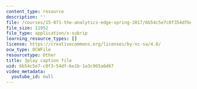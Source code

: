 ```yaml
---
content_type: resource
description: ''
file: /courses/15-071-the-analytics-edge-spring-2017/6b54c5e7c0f354dfbe1b1a3c965a6d67_uo0EmonbUhU.vtt
file_size: 11952
file_type: application/x-subrip
learning_resource_types: []
license: https://creativecommons.org/licenses/by-nc-sa/4.0/
ocw_type: OCWFile
resourcetype: Other
title: 3play caption file
uid: 6b54c5e7-c0f3-54df-be1b-1a3c965a6d67
video_metadata:
  youtube_id: null
---
```

